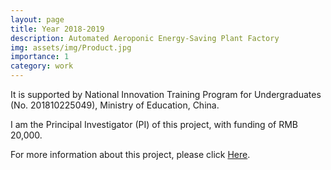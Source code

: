 ```yaml
---
layout: page
title: Year 2018-2019
description: Automated Aeroponic Energy-Saving Plant Factory
img: assets/img/Product.jpg
importance: 1
category: work
---
```


It is supported by National Innovation Training Program for Undergraduates (No. 201810225049), Ministry of Education, China.

I am the Principal Investigator (PI) of this project, with funding of RMB 20,000.

For more information about this project, please click [Here](https://drive.google.com/drive/folders/1OSm_jmCfK6-YjAXfFeVjlwbbrlFG1SzT?usp=sharing).
